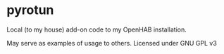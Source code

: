 # pyrotun

Local (to my house) add-on code to my OpenHAB installation.

May serve as examples of usage to others. Licensed under GNU GPL v3
